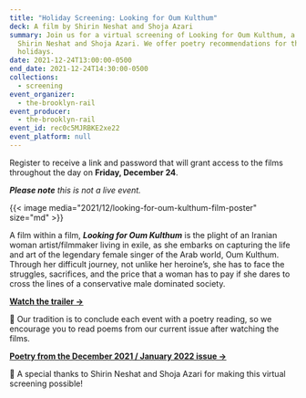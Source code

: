 ```yaml
---
title: "Holiday Screening: Looking for Oum Kulthum"
deck: A film by Shirin Neshat and Shoja Azari
summary: Join us for a virtual screening of Looking for Oum Kulthum, a film by
  Shirin Neshat and Shoja Azari. We offer poetry recommendations for the
  holidays.
date: 2021-12-24T13:00:00-0500
end_date: 2021-12-24T14:30:00-0500
collections:
  - screening
event_organizer:
  - the-brooklyn-rail
event_producer:
  - the-brooklyn-rail
event_id: rec0c5MJRBKE2xe22
event_platform: null
---
```

Register to receive a link and password that will grant access to the films throughout the day on **Friday, December 24**.

***Please note** this is not a live event.*

{{< image media="2021/12/looking-for-oum-kulthum-film-poster" size="md" >}}

A film within a film, ***Looking for Oum Kulthum*** is the plight of an Iranian woman artist/filmmaker living in exile, as she embarks on capturing the life and art of the legendary female singer of the Arab world, Oum Kulthum. Through her difficult journey, not unlike her heroine’s, she has to face the struggles, sacrifices, and the price that a woman has to pay if she dares to cross the lines of a conservative male dominated society.

**[Watch the trailer →](https://www.lookingforoumkulthum.com/new-page-4)**

📖 Our tradition is to conclude each event with a poetry reading, so we encourage you to read poems from our current issue after watching the films.

**[Poetry from the December 2021 / January 2022 issue →](https://brooklynrail.org/2021/12/poetry)**

🙏 A special thanks to Shirin Neshat and Shoja Azari for making this virtual screening possible!